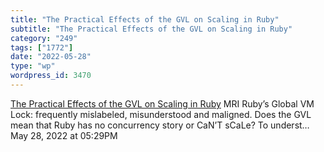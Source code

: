 ```yaml
---
title: "The Practical Effects of the GVL on Scaling in Ruby"
subtitle: "The Practical Effects of the GVL on Scaling in Ruby"
category: "249"
tags: ["1772"]
date: "2022-05-28"
type: "wp"
wordpress_id: 3470
---
```

[ The Practical Effects of the GVL on Scaling in Ruby](https://www.speedshop.co/2020/05/11/the-ruby-gvl-and-scaling.html)
 MRI Ruby’s Global VM Lock: frequently mislabeled, misunderstood and maligned. Does the GVL mean that Ruby has no concurrency story or CaN’T sCaLe? To underst…
May 28, 2022 at 05:29PM